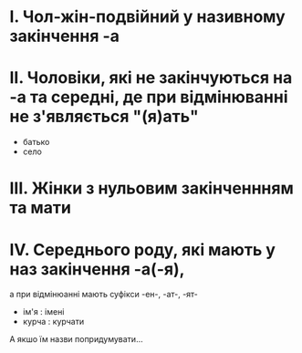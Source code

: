 # I. Чол-жін-подвійний у називному закінчення -а

# II. Чоловіки, які не закінчуються на -а та середні, де при відмінюванні не з'являється "(я)ать"

- батько
- село

# III. Жінки з нульовим закінченнням та мати

# IV. Середнього роду, які мають у наз закінчення -а(-я),
а при відмінюанні мають суфікси -ен-, -ат-, -ят-

- ім'я : імені
- курча : курчати

А якшо їм назви попридумувати...
